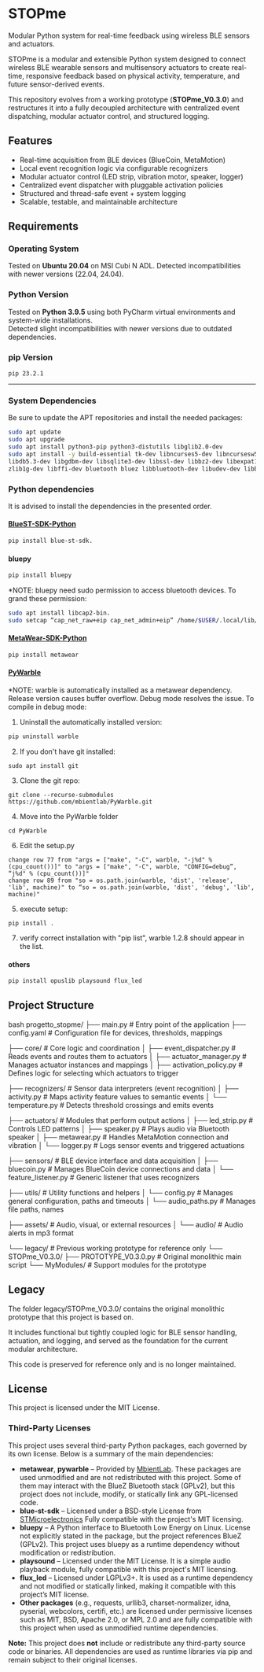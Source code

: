 # STOPme  
Modular Python system for real-time feedback using wireless BLE sensors and actuators.

STOPme is a modular and extensible Python system designed to connect wireless BLE wearable sensors and multisensory actuators to create real-time, responsive feedback based on physical activity, temperature, and future sensor-derived events.

This repository evolves from a working prototype (**STOPme_V0.3.0**) and restructures it into a fully decoupled architecture with centralized event dispatching, modular actuator control, and structured logging.

## Features
- Real-time acquisition from BLE devices (BlueCoin, MetaMotion)
- Local event recognition logic via configurable recognizers
- Modular actuator control (LED strip, vibration motor, speaker, logger)
- Centralized event dispatcher with pluggable activation policies
- Structured and thread-safe event + system logging
- Scalable, testable, and maintainable architecture

## Requirements

### Operating System

Tested on **Ubuntu 20.04** on MSI Cubi N ADL. Detected incompatibilities with newer versions (22.04, 24.04).

### Python Version

Tested on **Python 3.9.5** using both PyCharm virtual environments and system-wide installations.  
Detected slight incompatibilities with newer versions due to outdated dependencies.

### pip Version

`pip 23.2.1`

---

### System Dependencies

Be sure to update the APT repositories and install the needed packages:

```bash
sudo apt update
sudo apt upgrade
sudo apt install python3-pip python3-distutils libglib2.0-dev
sudo apt install -y build-essential tk-dev libncurses5-dev libncursesw5-dev libreadline6-dev \
libdb5.3-dev libgdbm-dev libsqlite3-dev libssl-dev libbz2-dev libexpat1-dev liblzma-dev \
zlib1g-dev libffi-dev bluetooth bluez libbluetooth-dev libudev-dev libboost-all-dev
```

### Python dependencies
It is advised to install the dependencies in the presented order.
#### [BlueST-SDK-Python](https://github.com/STMicroelectronics/BlueSTSDK_Python)
```bash
pip install blue-st-sdk.
```

#### bluepy
```bash
pip install bluepy
```
*NOTE: bluepy need sudo permission to access bluetooth devices. To grand these permission:
```bash
sudo apt install libcap2-bin.
sudo setcap “cap_net_raw+eip cap_net_admin+eip” /home/$USER/.local/lib/python3.9/site-packages/bluepy/bluepy-helper.
```

#### [MetaWear-SDK-Python](https://github.com/mbientlab/MetaWear-SDK-Python/tree/master)
```bash
pip install metawear
```

#### [PyWarble](https://github.com/mbientlab/PyWarble)
*NOTE: warble is automatically installed as a metawear dependency. Release version causes buffer overflow. Debug mode resolves the issue.
To compile in debug mode:
1) Uninstall the automatically installed version:
```bash
pip uninstall warble
```
2) If you don't have git installed:
```
sudo apt install git
```
3) Clone the git repo:
```
git clone --recurse-submodules https://github.com/mbientlab/PyWarble.git
```
4) Move into the PyWarble folder
```
cd PyWarble
```
6) Edit the setup.py
```
change row 77 from "args = ["make", "-C", warble, "-j%d" % (cpu_count())]" to "args = ["make", "-C", warble, "CONFIG=debug”, “j%d" % (cpu_count())]"
change row 89 from "so = os.path.join(warble, 'dist', 'release', 'lib', machine)" to “so = os.path.join(warble, 'dist', 'debug', 'lib', machine)"
```
5) execute setup:
```
pip install .
```
7) verify correct installation with "pip list", warble 1.2.8 should appear in the list.

#### others
```bash
pip install opuslib playsound flux_led
```


## Project Structure
bash
progetto_stopme/
├── main.py                        # Entry point of the application
├── config.yaml                    # Configuration file for devices, thresholds, mappings

├── core/                          # Core logic and coordination
│   ├── event_dispatcher.py        # Reads events and routes them to actuators
│   ├── actuator_manager.py        # Manages actuator instances and mappings
│   ├── activation_policy.py       # Defines logic for selecting which actuators to trigger

├── recognizers/                   # Sensor data interpreters (event recognition)
│   ├── activity.py                # Maps activity feature values to semantic events
│   └── temperature.py             # Detects threshold crossings and emits events

├── actuators/                     # Modules that perform output actions
│   ├── led_strip.py               # Controls LED patterns
│   ├── speaker.py                 # Plays audio via Bluetooth speaker
│   ├── metawear.py                # Handles MetaMotion connection and vibration
│   └── logger.py                  # Logs sensor events and triggered actuations

├── sensors/                       # BLE device interface and data acquisition
│   ├── bluecoin.py                # Manages BlueCoin device connections and data
│   └── feature_listener.py        # Generic listener that uses recognizers

├── utils/                         # Utility functions and helpers
│   └── config.py                  # Manages general configuration, paths and timeouts
│   └── audio_paths.py             # Manages file paths, names

├── assets/                        # Audio, visual, or external resources
│   └── audio/                     # Audio alerts in mp3 format

└── legacy/                        # Previous working prototype for reference only
    └── STOPme_V0.3.0/
        ├── PROTOTYPE_V0.3.0.py    # Original monolithic main script
        └── MyModules/             # Support modules for the prototype


## Legacy
The folder legacy/STOPme_V0.3.0/ contains the original monolithic prototype that this project is based on.

It includes functional but tightly coupled logic for BLE sensor handling, actuation, and logging, and served as the foundation for the current modular architecture.

This code is preserved for reference only and is no longer maintained.

## License

This project is licensed under the MIT License.

### Third-Party Licenses

This project uses several third-party Python packages, each governed by its own license. Below is a summary of the main dependencies:

- **metawear**, **pywarble** – Provided by [MbientLab](https://www.mbientlab.com). These packages are used unmodified and are not redistributed with this project. Some of them may interact with the BlueZ Bluetooth stack (GPLv2), but this project does not include, modify, or statically link any GPL-licensed code.
- **blue-st-sdk** – Licensed under a BSD-style License from [STMicroelectronics](https://www.st.com/content/st_com/en.html) Fully compatible with the project's MIT licensing.
- **bluepy** – A Python interface to Bluetooth Low Energy on Linux. License not explicitly stated in the package, but the project references BlueZ (GPLv2). This project uses bluepy as a runtime dependency without modification or redistribution.
- **playsound** – Licensed under the MIT License. It is a simple audio playback module, fully compatible with this project's MIT licensing.
- **flux_led** – Licensed under LGPLv3+. It is used as a runtime dependency and not modified or statically linked, making it compatible with this project’s MIT license.
- **Other packages** (e.g., requests, urllib3, charset-normalizer, idna, pyserial, webcolors, certifi, etc.) are licensed under permissive licenses such as MIT, BSD, Apache 2.0, or MPL 2.0 and are fully compatible with this project when used as unmodified runtime dependencies.

**Note:** This project does **not** include or redistribute any third-party source code or binaries. All dependencies are used as runtime libraries via pip and remain subject to their original licenses.
